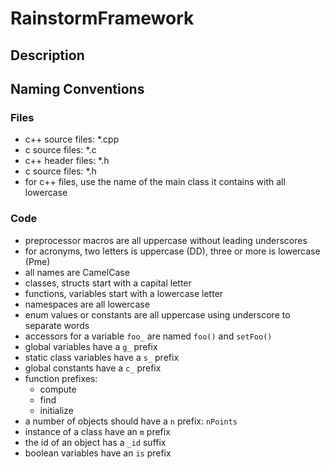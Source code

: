 # RainstormFramework

## Description

## Naming Conventions
### Files
- c++ source files: *.cpp
- c source files: *.c
- c++ header files: *.h
- c source files: *.h
- for c++ files, use the name of the main class it contains with all lowercase
### Code
- preprocessor macros are all uppercase without leading underscores
- for acronyms, two letters is uppercase (DD), three or more is lowercase (Pme)
- all names are CamelCase
- classes, structs start with a capital letter
- functions, variables start with a lowercase letter
- namespaces are all lowercase
- enum values or constants are all uppercase using underscore to separate words
- accessors for a variable `foo_` are named `foo()` and `setFoo()`
- global variables have a `g_` prefix
- static class variables have a `s_` prefix
- global constants have a `c_` prefix
- function prefixes:
    * compute
    * find
    * initialize
- a number of objects should have a `n` prefix: `nPoints`
- instance of a class have an `m` prefix
- the id of an object has a `_id` suffix
- boolean variables have an `is` prefix
